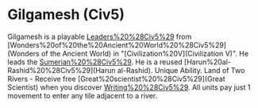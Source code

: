 # Gilgamesh (Civ5)

Gilgamesh is a playable [Leaders%20%28Civ5%29](leader) from [Wonders%20of%20the%20Ancient%20World%20%28Civ5%29](Wonders of the Ancient World) in "[Civilization%20V](Civilization V)". He leads the [Sumerian%20%28Civ5%29](Sumer). He is a reused [Harun%20al-Rashid%20%28Civ5%29](Harun al-Rashid).
Unique Ability.
Land of Two Rivers - Receive free [Great%20scientist%20%28Civ5%29](Great Scientist) when you discover [Writing%20%28Civ5%29](Writing). All units pay just 1 movement to enter any tile adjacent to a river.